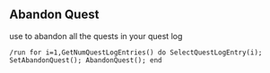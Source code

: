 ## Abandon Quest
use to abandon all the quests in your quest log
```
/run for i=1,GetNumQuestLogEntries() do SelectQuestLogEntry(i); SetAbandonQuest(); AbandonQuest(); end
```